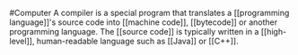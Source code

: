 #Computer 
A compiler is a special program that translates a [[programming language]]'s source code into [[machine code]], [[bytecode]] or another programming language. The [[source code]] is typically written in a [[high-level]], human-readable language such as [[Java]] or [[C++]].